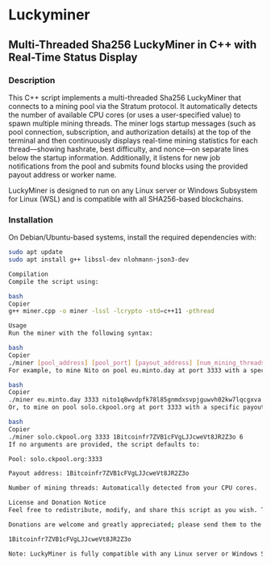 # Luckyminer

## Multi-Threaded Sha256 LuckyMiner in C++ with Real-Time Status Display

### Description
This C++ script implements a multi-threaded Sha256 LuckyMiner that connects to a mining pool via the Stratum protocol. It automatically detects the number of available CPU cores (or uses a user-specified value) to spawn multiple mining threads. The miner logs startup messages (such as pool connection, subscription, and authorization details) at the top of the terminal and then continuously displays real-time mining statistics for each thread—showing hashrate, best difficulty, and nonce—on separate lines below the startup information. Additionally, it listens for new job notifications from the pool and submits found blocks using the provided payout address or worker name.

LuckyMiner is designed to run on any Linux server or Windows Subsystem for Linux (WSL) and is compatible with all SHA256-based blockchains.

### Installation
On Debian/Ubuntu-based systems, install the required dependencies with:

```bash
sudo apt update
sudo apt install g++ libssl-dev nlohmann-json3-dev

Compilation
Compile the script using:

bash
Copier
g++ miner.cpp -o miner -lssl -lcrypto -std=c++11 -pthread

Usage
Run the miner with the following syntax:

bash
Copier
./miner [pool_address] [pool_port] [payout_address] [num_mining_threads]
For example, to mine Nito on pool eu.minto.day at port 3333 with a specific payout address using 3 mining threads:

bash
Copier
./miner eu.minto.day 3333 nito1q8wvdpfk78l85gnmdxsvpjguwvh02kw7lqcgxva 3
Or, to mine on pool solo.ckpool.org at port 3333 with a specific payout address using 6 mining threads:

bash
Copier
./miner solo.ckpool.org 3333 1Bitcoinfr7ZVB1cFVgLJJcweVt8JR2Z3o 6
If no arguments are provided, the script defaults to:

Pool: solo.ckpool.org:3333

Payout address: 1Bitcoinfr7ZVB1cFVgLJJcweVt8JR2Z3o

Number of mining threads: Automatically detected from your CPU cores.

License and Donation Notice
Feel free to redistribute, modify, and share this script as you wish. This script is provided "as is" without any warranty. LuckyMiner is designed for educational purposes.

Donations are welcome and greatly appreciated; please send them to the following address:

1Bitcoinfr7ZVB1cFVgLJJcweVt8JR2Z3o

Note: LuckyMiner is fully compatible with any Linux server or Windows Subsystem for Linux (WSL) and works with all SHA256-based blockchains.
